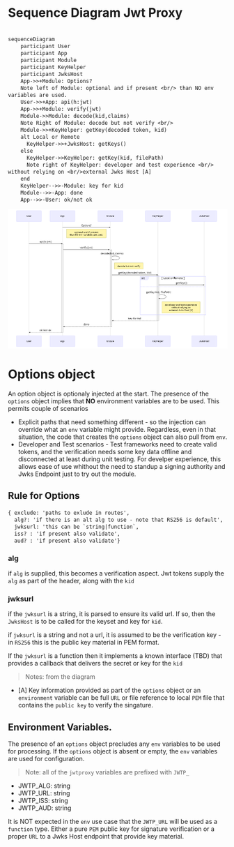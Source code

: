 
# Sequence Diagram Jwt Proxy

```mermaid

sequenceDiagram
    participant User
    participant App
    participant Module
    participant KeyHelper
    participant JwksHost
    App->>+Module: Options?
    Note left of Module: optional and if present <br/> than NO env variables are used. 
    User->>+App: api(h:jwt)
    App->>+Module: verify(jwt)
    Module->>Module: decode(kid,claims)
    Note Right of Module: decode but not verify <br/>
    Module->>+KeyHelper: getKey(decoded token, kid)
    alt Local or Remote
      KeyHelper->>+JwksHost: getKeys()
    else
      KeyHelper->>KeyHelper: getKey(kid, filePath)
      Note right of KeyHelper: developer and test experience <br/> without relying on <br/>external Jwks Host [A]
    end
    KeyHelper-->>-Module: key for kid
    Module-->>-App: done
    App-->>-User: ok/not ok

```

![](./jwt-sequence.png)


# Options object
An option object is optionaly injected at the start. The presence of the `options` object implies that **NO** environment variables are to be used. This permits couple of scenarios
- Explicit paths that need something different - so the injection can override what an `env` variable might provide. Regardless, even in that situation, the code that creates the `options` object can also pull from `env`.
- Developer and Test scenarios - Test frameworks need to create valid tokens, and the verification needs some key data offline and disconnected at least during unit testing. For develper experience, this allows ease of use whithout the need to standup a signing authority and Jwks Endpoint just to try out the module.

## Rule for Options

```
{ exclude: 'paths to exlude in routes',
  alg?: 'if there is an alt alg to use - note that RS256 is default',
  jwksurl: 'this can be `string|function`,
  iss? : 'if present also validate',
  aud? : 'if present also validate'}

```

### alg
if `alg` is supplied, this becomes a verification aspect. Jwt tokens supply the `alg` as part of the header, along with the `kid`

### jwksurl
if the `jwksurl` is a string, it is parsed to ensure its valid url. If so, then the `JwksHost` is to be called for the keyset and key for `kid`.

if `jwksurl` is a string and not a url, it is assumed to be the verification key - in `RS256` this is the public key material in PEM format.

If the `jwksurl` is a function then it implements a known interface (TBD) that provides a callback that delivers the secret or key for the `kid`

> Notes: from the diagram

- [A] Key information provided as part of the `options` object or an `environment` variable can be full `URL` or file reference to local `PEM` file that contains the `public key` to verify the singature.

## Environment Variables.
The presence of an `options` object precludes any `env` variables to be used for processing. If the `options` object is absent or empty, the `env` variables are used for configuration.

>Note: all of the `jwtproxy` variables are prefixed with `JWTP_`

- JWTP_ALG: string
- JWTP_URL: string
- JWTP_ISS: string
- JWTP_AUD: string

It is NOT expected in the `env` use case that the `JWTP_URL` will be used as a `function` type. Either a pure `PEM` public key for signature verification or a proper `URL` to a Jwks Host endpoint that provide key material.

